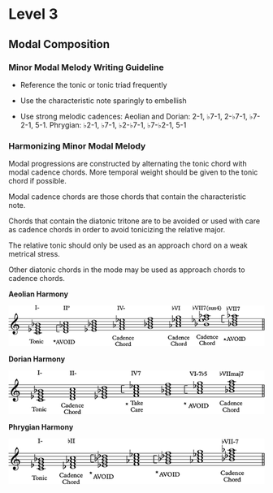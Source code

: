 # Level 3

## Modal Composition

### Minor Modal Melody Writing Guideline

* Reference the tonic or tonic triad frequently

* Use the characteristic note sparingly to embellish

* Use strong melodic cadences: Aeolian and Dorian: 2-1, ♭7-1, 2-♭7-1, ♭7-2-1, 5-1. Phrygian: ♭2-1, ♭7-1, ♭2-♭7-1, ♭7-♭2-1, 5-1  

### Harmonizing Minor Modal Melody

Modal progressions are constructed by alternating the tonic chord with modal cadence chords. More temporal weight should be given to the tonic chord if possible.

Modal cadence chords are those chords that contain the characteristic note.

Chords that contain the diatonic tritone are to be avoided or used with care as cadence chords in order to avoid tonicizing the relative major.

The relative tonic should only be used as an approach chord on a weak metrical stress.

Other diatonic chords in the mode may be used as approach chords to cadence chords.

**Aeolian Harmony**

![](img/lv-03/aeolian-harmony.png)

**Dorian Harmony**

![](img/lv-03/dorian-harmony.png)

**Phrygian Harmony**

![](img/lv-03/phrygian-harmony.png)